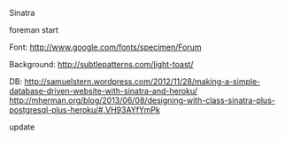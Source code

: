 Sinatra

foreman start

Font: http://www.google.com/fonts/specimen/Forum

Background: http://subtlepatterns.com/light-toast/

DB: 
http://samuelstern.wordpress.com/2012/11/28/making-a-simple-database-driven-website-with-sinatra-and-heroku/
http://mherman.org/blog/2013/06/08/designing-with-class-sinatra-plus-postgresql-plus-heroku/#.VH93AYfYmPk

update